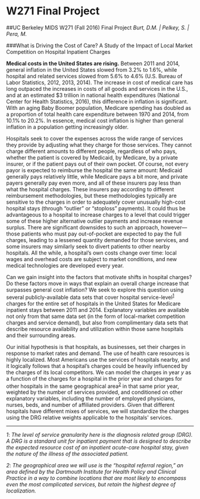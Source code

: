 # W271 Final Project
##UC Berkeley MIDS W271 (Fall 2016) Final Project
_Burt, D.M. | Pelkey, S. | Pera, M._



###What is Driving the Cost of Care? A Study of the Impact of Local Market Competition on Hospital Inpatient Charges

__Medical costs in the United States are rising.__ Between 2011 and 2014, general inflation in the United States slowed from 3.2% to 1.6%, while hospital and related services slowed from 5.6% to 4.6% (U.S. Bureau of Labor Statistics, 2012, 2013, 2014). The increase in cost of medical care has long outpaced the increases in costs of all goods and services in the U.S., and at an estimated $3 trillion in national health expenditures (National Center for Health Statistics, 2016), this difference in inflation is significant. With an aging Baby Boomer population, Medicare spending has doubled as a proportion of total health care expenditure between 1970 and 2014, from 10.1% to 20.2%. In essence, medical cost inflation is higher than general inflation in a population getting increasingly older.

Hospitals seek to cover the expenses across the wide range of services they provide by adjusting what they charge for those services. They cannot charge different amounts to different people, regardless of who pays, whether the patient is covered by Medicaid, by Medicare, by a private insurer, or if the patient pays out of their own pocket. Of course, not every payor is expected to reimburse the hospital the same amount: Medicaid generally pays relatively little, while Medicare pays a bit more, and private payers generally pay even more, and all of these insurers pay less than what the hospital charges. These insurers pay according to different reimbursement methodologies, but these methodologies typically are sensitive to the charges in order to adequately cover unusually high-cost hospital stays (through “outlier” or “stoploss” payments). It could thus be advantageous to a hospital to increase charges to a level that could trigger some of these higher alternative outlier payments and increase revenue surplus. There are significant downsides to such an approach, however—those patients who must pay out-of-pocket are expected to pay the full charges, leading to a lessened quantity demanded for those services, and some insurers may similarly seek to divert patients to other nearby hospitals. All the while, a hospital’s own costs change over time: local wages and overhead costs are subject to market conditions, and new medical technologies are developed every year.  

Can we gain insight into the factors that motivate shifts in hospital charges? Do these factors move in ways that explain an overall charge increase that surpasses general cost inflation? We seek to explore this question using several publicly-available data sets that cover hospital service-level<sup>[1](#footnote1)</sup> charges for the entire set of hospitals in the United States for Medicare inpatient stays between 2011 and 2014. Explanatory variables are available not only from that same data set (in the form of local-market competition charges and service demand), but also from complimentary data sets that describe resource availability and utilization within those same hospitals and their surrounding areas.

Our initial hypothesis is that hospitals, as businesses, set their charges in response to market rates and demand. The use of health care resources is highly localized. Most Americans use the services of hospitals nearby, and it logically follows that a hospital’s charges could be heavily influenced by the charges of its local competitors. We can model the charges in year _y_ as a function of the charges for a hospital in the prior year and charges for other hospitals in the same geographical area<sup>[2](#footnote2)</sup> in that same prior year, weighted by the number of services provided, and conditioned on other explanatory variables, including the number of employed physicians, nurses, beds, and number of affiliated providers.  Given that different hospitals have different mixes of services, we will standardize the charges using the DRG relative weights applicable to the hospitals' services.

---


<a name="footnote1">_1_</a>: _The level of service granularity here is the diagnosis related group (DRG). A DRG is a standard unit for inpatient payment that is designed to describe the expected resource cost of an inpatient acute-care hospital stay, given the nature of the illness of the associated patient._

<a name="footnote2">_2_</a>: _The geographical area we will use is the “hospital referral region,” an area defined by the Dartmouth Institute for Health Policy and Clinical Practice in a way to combine locations that are most likely to encompass even the most complicated services, but retain the highest degree of localization._
